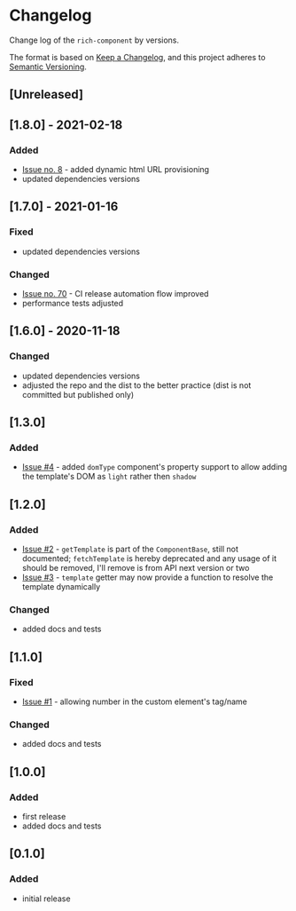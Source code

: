 # Changelog

Change log of the `rich-component` by versions.

The format is based on [Keep a Changelog](https://keepachangelog.com/en/1.0.0/),
and this project adheres to [Semantic Versioning](https://semver.org/spec/v2.0.0.html).

## [Unreleased]

## [1.8.0] - 2021-02-18
### Added
- [Issue no. 8](https://github.com/gullerya/rich-component/issues/8) - added dynamic html URL provisioning
- updated dependencies versions

## [1.7.0] - 2021-01-16
### Fixed
- updated dependencies versions
### Changed
- [Issue no. 70](https://github.com/gullerya/object-observer/issues/70) - CI release automation flow improved
- performance tests adjusted

## [1.6.0] - 2020-11-18
### Changed
- updated dependencies versions
- adjusted the repo and the dist to the better practice (dist is not committed but published only)

## [1.3.0]
### Added
- [Issue #4](https://github.com/gullerya/rich-component/issues/4) - added `domType` component's property support to allow adding the template's DOM as `light` rather then `shadow`

## [1.2.0]
### Added
- [Issue #2](https://github.com/gullerya/rich-component/issues/2) - `getTemplate` is part of the `ComponentBase`, still not documented; `fetchTemplate` is hereby deprecated and any usage of it should be removed, I'll remove is from API next version or two
- [Issue #3](https://github.com/gullerya/rich-component/issues/3) - `template` getter may now provide a function to resolve the template dynamically
### Changed
- added docs and tests

## [1.1.0]
### Fixed
- [Issue #1](https://github.com/gullerya/rich-component/issues/1) - allowing number in the custom element's tag/name
### Changed
- added docs and tests

## [1.0.0]
### Added
- first release
- added docs and tests

## [0.1.0]
### Added
- initial release